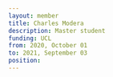 ```yaml
---
layout: member
title: Charles Modera
description: Master student
funding: UCL
from: 2020, October 01
to: 2021, September 03
position:
---
```


